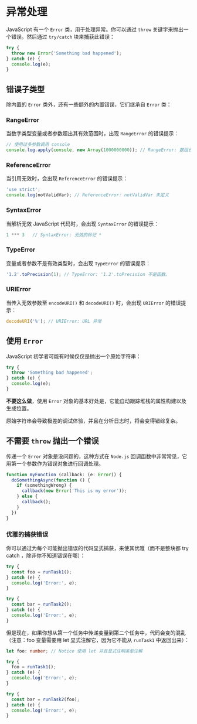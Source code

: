 # 异常处理

JavaScript 有一个 `Error` 类，用于处理异常。你可以通过 `throw` 关键字来抛出一个错误。然后通过 `try/catch` 块来捕获此错误：

```ts
try {
  throw new Error('Something bad happened');
} catch (e) {
  console.log(e);
}
```

## 错误子类型

除内置的 `Error` 类外，还有一些额外的内置错误，它们继承自 `Error` 类：

### RangeError

当数字类型变量或者参数超出其有效范围时，出现 `RangeError` 的错误提示：

````ts
// 使用过多参数调用 console
console.log.apply(console, new Array(1000000000)); // RangeError: 数组长度无效
````

### ReferenceError

当引用无效时，会出现 `ReferenceError` 的错误提示：

```ts
'use strict';
console.log(notValidVar); // ReferenceError: notValidVar 未定义
```

### SyntaxError

当解析无效 JavaScript 代码时，会出现 `SyntaxError` 的错误提示：

```ts
1 *** 3   // SyntaxError: 无效的标记 *
```

### TypeError

变量或者参数不是有效类型时，会出现 `TypeError` 的错误提示：

```ts
'1.2'.toPrecision(1); // TypeError: '1.2'.toPrecision 不是函数。
```

### URIError

当传入无效参数至 `encodeURI()` 和 `decodeURI()` 时，会出现 `URIError` 的错误提示：

```ts
decodeURI('%'); // URIError: URL 异常
```

## 使用 `Error`

JavaScript 初学者可能有时候仅仅是抛出一个原始字符串：

```ts
try {
  throw 'Something bad happened';
} catch (e) {
  console.log(e);
}
```

**不要这么做**，使用 `Error` 对象的基本好处是，它能自动跟踪堆栈的属性构建以及生成位置。

原始字符串会导致极差的调试体验，并且在分析日志时，将会变得错综复杂。

## 不需要 `throw` 抛出一个错误

传递一个 `Error` 对象是没问题的，这种方式在 `Node.js` 回调函数中非常常见，它用第一个参数作为错误对象进行回调处理。

```ts
function myFunction (callback: (e: Error)) {
  doSomethingAsync(function () {
    if (somethingWrong) {
      callback(new Error('This is my error'));
    } else {
      callback();
    }
  })
}
```

### 优雅的捕获错误

你可以通过为每个可能抛出错误的代码显式捕获，来使其优雅（而不是整块都 try catch ，除非你不知道错误在哪）：

```ts
try {
  const foo = runTask1();
} catch (e) {
  console.log('Error:', e);
}

try {
  const bar = runTask2();
} catch (e) {
  console.log('Error:', e);
}
```

但是现在，如果你想从第一个任务中传递变量到第二个任务中，代码会变的混乱（注意：foo 变量需要用 let 显式注解它，因为它不能从 `runTask1` 中返回出来）：

```ts
let foo: number; // Notice 使用 let 并且显式注明类型注解

try {
  foo = runTask1();
} catch (e) {
  console.log('Error:', e);
}

try {
  const bar = runTask2(foo);
} catch (e) {
  console.log('Error:', e);
}
```

